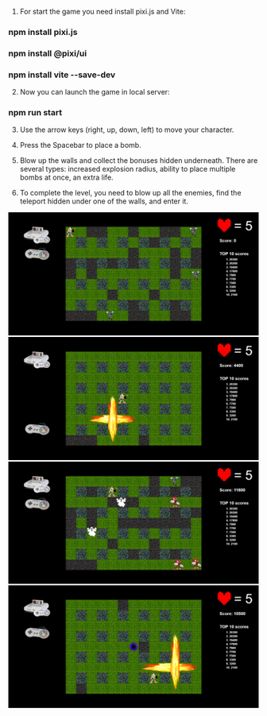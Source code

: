 1) For start the game you need install pixi.js and Vite:
### npm install pixi.js 
### npm install @pixi/ui
### npm install vite --save-dev

2) Now you can launch the game in local server:
### npm run start

3) Use the arrow keys (right, up, down, left) to move your character.

4) Press the Spacebar to place a bomb.

5) Blow up the walls and collect the bonuses hidden underneath. There are several types: increased explosion radius, ability to place multiple bombs at once, an extra life.

6) To complete the level, you need to blow up all the enemies, find the teleport hidden under one of the walls, and enter it.

<img src="public/assets/screenshots/screenshot1.png" alt="screenshot 1">
<img src="public/assets/screenshots/screenshot2.png" alt="screenshot 2">
<img src="public/assets/screenshots/screenshot3.png" alt="screenshot 3">
<img src="public/assets/screenshots/screenshot4.png" alt="screenshot 4">

